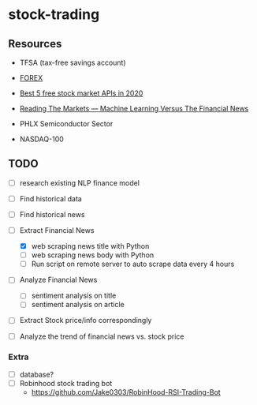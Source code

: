 # stock-trading


## Resources
- TFSA (tax-free savings account)

- [FOREX](https://www.forex.com/en-ca/)
- [Best 5 free stock market APIs in 2020](https://towardsdatascience.com/best-5-free-stock-market-apis-in-2019-ad91dddec984)
- [Reading The Markets — Machine Learning Versus The Financial News](https://towardsdatascience.com/reading-the-markets-machine-learning-versus-the-financial-news-bcd3704f37b8)

- PHLX Semiconductor Sector
- NASDAQ-100


## TODO

- [ ] research existing NLP finance model
- [ ] Find historical data
- [ ] Find historical news
- [ ] Extract Financial News
	- [x] web scraping news title with Python
	- [ ] web scraping news body with Python
    - [ ] Run script on remote server to auto scrape data every 4 hours
- [ ] Analyze Financial News
	- [ ] sentiment analysis on title
	- [ ] sentiment analysis on article
- [ ] Extract Stock price/info correspondingly
- [ ] Analyze the trend of financial news vs. stock price


### Extra

- [ ] database?
- [ ] Robinhood stock trading bot
	- https://github.com/Jake0303/RobinHood-RSI-Trading-Bot
